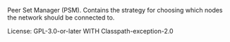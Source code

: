 Peer Set Manager (PSM). Contains the strategy for choosing which nodes the network should be
connected to.

License: GPL-3.0-or-later WITH Classpath-exception-2.0
